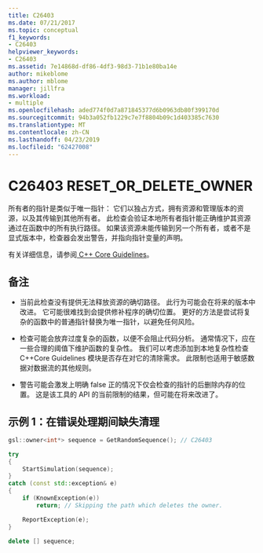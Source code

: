```yaml
---
title: C26403
ms.date: 07/21/2017
ms.topic: conceptual
f1_keywords:
- C26403
helpviewer_keywords:
- C26403
ms.assetid: 7e14868d-df86-4df3-98d3-71b1e80ba14e
author: mikeblome
ms.author: mblome
manager: jillfra
ms.workload:
- multiple
ms.openlocfilehash: aded774f0d7a871845377d6b0963db80f399170d
ms.sourcegitcommit: 94b3a052fb1229c7e7f8804b09c1d403385c7630
ms.translationtype: MT
ms.contentlocale: zh-CN
ms.lasthandoff: 04/23/2019
ms.locfileid: "62427008"
---
```

# <a name="c26403-resetordeleteowner"></a>C26403 RESET_OR_DELETE_OWNER

所有者的指针是类似于唯一指针： 它们以独占方式，拥有资源和管理版本的资源，以及其传输到其他所有者。 此检查会验证本地所有者指针能正确维护其资源通过在函数中的所有执行路径。 如果该资源未能传输到另一个所有者，或者不是显式版本中，检查器会发出警告，并指向指针变量的声明。

有关详细信息，请参阅[ C++ Core Guidelines](http://github.com/isocpp/CppCoreGuidelines/blob/master/CppCoreGuidelines.md#r-resource-management)。

## <a name="remarks"></a>备注

- 当前此检查没有提供无法释放资源的确切路径。 此行为可能会在将来的版本中改进。 它可能很难找到会提供修补程序的确切位置。 更好的方法是尝试将复杂的函数中的普通指针替换为唯一指针，以避免任何风险。

- 检查可能会放弃过度复杂的函数，以便不会阻止代码分析。 通常情况下，应在一些合理的阈值下维护函数的复杂性。 我们可以考虑添加到本地复杂性检查C++Core Guidelines 模块是否存在对它的清除需求。 此限制也适用于敏感数据对数据流的其他规则。

- 警告可能会激发上明确 false 正的情况下仅会检查的指针的后删除内存的位置。 这是该工具的 API 的当前限制的结果，但可能在将来改进了。

## <a name="example-1-missing-cleanup-during-error-handling"></a>示例 1：在错误处理期间缺失清理

```cpp
gsl::owner<int*> sequence = GetRandomSequence(); // C26403

try
{
    StartSimulation(sequence);
}
catch (const std::exception& e)
{
    if (KnownException(e))
        return; // Skipping the path which deletes the owner.

    ReportException(e);
}

delete [] sequence;
```
